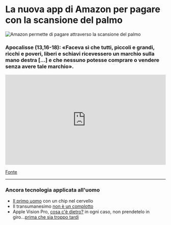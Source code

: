 # La nuova app di Amazon per pagare con la scansione del palmo

![Amazon permette di pagare attraverso la scansione del palmo](amazon-paga-palmo.jpeg)

### Apocalisse (13,16-18): «Faceva sì che tutti, piccoli e grandi, ricchi e poveri, liberi e schiavi ricevessero un marchio sulla mano destra [...] e che nessuno potesse comprare o vendere senza avere tale marchio».

 <div style="position: relative; padding-bottom: 56.25%; height: 0; overflow: hidden;">
  <iframe src="https://www.youtube.com/embed/VNcZaPlKyTA" 
          style="position: absolute; top: 0; left: 0; width: 100%; height: 100%;" 
          frameborder="0" 
          allowfullscreen></iframe>
</div>

[Fonte](https://www.aboutamazon.com/news/retail/amazon-one-app)

---

### Ancora tecnologia applicata all'uomo
- [Il primo uomo](/articles/2024-01-31-primo-uomo-chip-cervello.html) con un chip nel cervello
- Il transumanesimo [non è un complotto](/articles/2023-04-25-transumanesimo-altro-che-complotto.html)
- Apple Vision Pro, [cosa c'è dietro?](/articles/2023-06-06-behind-the-apple-vision-pro.html) in ogni caso, non prendetelo in giro...[prima che sia troppo tardi](/articles/2023-06-06-non-prendete-in-giro-apple-vision-pro.html)